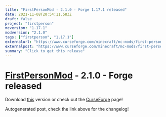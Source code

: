 ```yaml
---
title: "FirstPersonMod - 2.1.0 - Forge 1.17.1 released"
date: 2021-11-08T20:54:11.583Z
draft: false
project: "firstperson"
mcversion: "1.17.1"
modversion: "2.1.0"
tags: ["firstperson", "1.17.1"]
externalurl: "https://www.curseforge.com/minecraft/mc-mods/first-person-model/files/3519854"
externalpost: "https://www.curseforge.com/minecraft/mc-mods/first-person-model/files/3519854"
summary: "Click to get this release"
---
```

# [FirstPersonMod](/project/firstperson) - 2.1.0 - Forge released
Download [this](https://www.curseforge.com/minecraft/mc-mods/first-person-model/files/3519854) version or check out the [CurseForge](https://www.curseforge.com/minecraft/mc-mods/first-person-model) page!

Autogenerated post, check the link above for the changelog!
